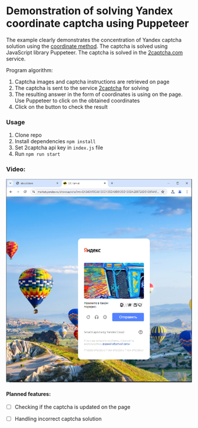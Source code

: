 # Demonstration of solving Yandex coordinate captcha using Puppeteer 

The example clearly demonstrates the concentration of Yandex captcha solution using the [coordinate method](https://2captcha.com/2captcha-api#coordinates?from=22771395). The captcha is solved using JavaScript library Puppeteer. The captcha is solved in the [2captcha.com](https://2captcha.com/?from=22771395) service.

Program algorithm:
1. Сaptcha images and captcha instructions are retrieved on page
2. The captcha is sent to the service [2captcha](https://2captcha.com/?from=22771395) for solving
3. The resulting answer in the form of coordinates is using on the page. Use Puppeteer to click on the obtained coordinates
4. Click on the button to check the result


### Usage

1. Clone repo
2. Install dependencies `npm install`
3. Set 2captcha api key in `index.js` file
4. Run `npm run start`

### Video:
[![video](./media/cover.png)](./media/Yandex-Captcha-Video-Bypass.mp4)

#### Planned features:
- [ ] Checking if the captcha is updated on the page
- [ ] Handling incorrect captcha solution

